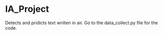 # IA_Project

Detects and pridicts text wriiten in air. Go to the data_collect.py file for the code.
